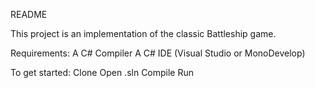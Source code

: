 README

This project is an implementation of the classic Battleship game.

Requirements:
	A C# Compiler
	A C# IDE (Visual Studio or MonoDevelop)


To get started:
	Clone
	Open .sln
	Compile
	Run
